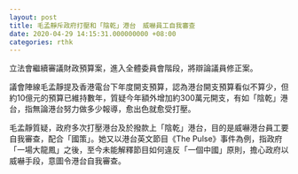 ```yaml
---
layout: post
title: 毛孟靜斥政府打壓和「陰乾」港台　威嚇員工自我審查
date: 2020-04-29 14:15:31.000000000 +08:00
categories: rthk
---
```


立法會繼續審議財政預算案，進入全體委員會階段，將辯論議員修正案。

議會陣線毛孟靜提及香港電台下年度開支預算，認為港台開支預算看似不算少，但約10億元的預算已維持數年，質疑今年額外增加約300萬元開支，有如「陰乾」港台，指無論港台努力做多少報導，愈出色就愈受打壓。

毛孟靜質疑，政府多次打壓港台及於撥款上「陰乾」港台，目的是威嚇港台員工要自我審查，配合「國策」。她又以港台英文節目《The Pulse》事件為例，指政府「一場大龍鳳」之後，至今未能解釋節目如何違反「一個中國」原則，擔心政府以威嚇手段，意圖令港台自我審查。
